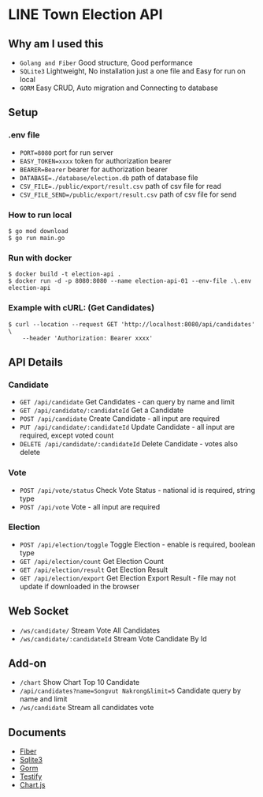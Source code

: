 # LINE Town Election API

## Why am I used this

- `Golang and Fiber` Good structure, Good performance
- `SQLite3` Lightweight, No installation just a one file and Easy for run on local
- `GORM` Easy CRUD, Auto migration and Connecting to database

## Setup

### .env file

- `PORT=8080` port for run server
- `EASY_TOKEN=xxxx` token for authorization bearer
- `BEARER=Bearer` bearer for authorization bearer
- `DATABASE=./database/election.db` path of database file
- `CSV_FILE=./public/export/result.csv` path of csv file for read
- `CSV_FILE_SEND=/public/export/result.csv` path of csv file for send

### How to run local

```
$ go mod download
$ go run main.go
```

### Run with docker

```
$ docker build -t election-api .
$ docker run -d -p 8080:8080 --name election-api-01 --env-file .\.env election-api
```

### Example with cURL: (Get Candidates)

```
$ curl --location --request GET 'http://localhost:8080/api/candidates' \
    --header 'Authorization: Bearer xxxx'
```


## API Details

### Candidate

- `GET /api/candidate` Get Candidates - can query by name and limit
- `GET /api/candidate/:candidateId` Get a Candidate
- `POST /api/candidate` Create Candidate - all input are required
- `PUT /api/candidate/:candidateId` Update Candidate - all input are required, except voted count
- `DELETE /api/candidate/:candidateId` Delete Candidate - votes also delete

### Vote

- `POST /api/vote/status` Check Vote Status - national id is required, string type
- `POST /api/vote` Vote - all input are required

### Election

- `POST /api/election/toggle` Toggle Election - enable is required, boolean type
- `GET /api/election/count` Get Election Count
- `GET /api/election/result` Get Election Result
- `GET /api/election/export` Get Election Export Result - file may not update if downloaded in the browser

## Web Socket

- `/ws/candidate/` Stream Vote All Candidates
- `/ws/candidate/:candidateId` Stream Vote Candidate By Id

## Add-on

- `/chart` Show Chart Top 10 Candidate
- `/api/candidates?name=Songvut Nakrong&limit=5` Candidate query by name and limit
- `/ws/candidate` Stream all candidates vote

## Documents

- [Fiber](http://gofiber.io/)
- [Sqlite3](https://www.sqlite.org/index.html)
- [Gorm](https://gorm.io/)
- [Testify](https://github.com/stretchr/testify)
- [Chart.js](https://www.chartjs.org/)
